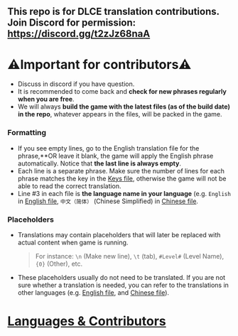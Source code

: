 ## This repo is for DLCE translation contributions. Join Discord for permission: https://discord.gg/t2zJz68naA
# ⚠️Important for contributors⚠️
- Discuss in discord if you have question.
- It is recommended to come back and **check for new phrases regularly when you are free**.
- We will always **build the game with the latest files (as of the build date) in the repo**, whatever appears in the files, will be packed in the game.
### Formatting
- If you see empty lines, go to the English translation file for the phrase,**OR leave it blank, the game will apply the English phrase automatically. Notice that **the last line is always empty**.
- Each line is a separate phrase. Make sure the number of lines for each phrase matches the key in the [Keys file](/DLLocalization_Keys.bytes), otherwise the game will not be able to read the correct translation.
- Line #3 in each file is **the language name in your language** (e.g. `English` in [English file](/DLLocalization_English.bytes), `中文（简体）` (Chinese Simplified) in [Chinese file](/DLLocalization_ChineseSimplified.bytes).
### Placeholders
- Translations may contain placeholders that will later be replaced with actual content when game is running.
  > For instance: `\n` (Make new line), `\t` (tab), `#Level#` (Level Name), `{0}` (Other), etc.
- These placeholders usually do not need to be translated. If you are not sure whether a translation is needed, you can refer to the translations in other languages (e.g. [English file](/DLLocalization_English.bytes), and [Chinese file](/DLLocalization_ChineseSimplified.bytes)).
  
# [Languages & Contributors](/Contributors.md)
